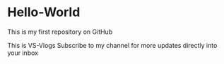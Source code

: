 # Hello-World
This is my first repository on GitHub

This is VS-Vlogs
Subscribe to my channel for more updates directly into your inbox
